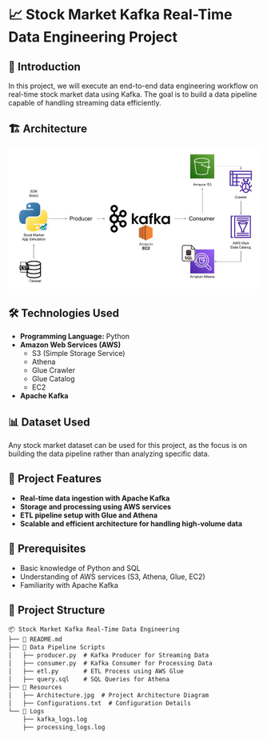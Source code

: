 # 📈 Stock Market Kafka Real-Time Data Engineering Project

## 📝 Introduction
In this project, we will execute an end-to-end data engineering workflow on real-time stock market data using Kafka. The goal is to build a data pipeline capable of handling streaming data efficiently.

## 🏗️ Architecture
![Architecture](Architecture.jpg)

## 🛠️ Technologies Used
- **Programming Language:** Python
- **Amazon Web Services (AWS)**
  - S3 (Simple Storage Service)
  - Athena
  - Glue Crawler
  - Glue Catalog
  - EC2
- **Apache Kafka**

## 📊 Dataset Used
Any stock market dataset can be used for this project, as the focus is on building the data pipeline rather than analyzing specific data. 

## 🚀 Project Features
- **Real-time data ingestion with Apache Kafka**
- **Storage and processing using AWS services**
- **ETL pipeline setup with Glue and Athena**
- **Scalable and efficient architecture for handling high-volume data**

## 📌 Prerequisites
- Basic knowledge of Python and SQL
- Understanding of AWS services (S3, Athena, Glue, EC2)
- Familiarity with Apache Kafka

## 📂 Project Structure
```plaintext
📦 Stock Market Kafka Real-Time Data Engineering
├── 📜 README.md
├── 📂 Data Pipeline Scripts
│   ├── producer.py  # Kafka Producer for Streaming Data
│   ├── consumer.py  # Kafka Consumer for Processing Data
│   ├── etl.py       # ETL Process using AWS Glue
│   ├── query.sql    # SQL Queries for Athena
├── 📂 Resources
│   ├── Architecture.jpg  # Project Architecture Diagram
│   ├── Configurations.txt  # Configuration Details
└── 📂 Logs
    ├── kafka_logs.log
    ├── processing_logs.log
